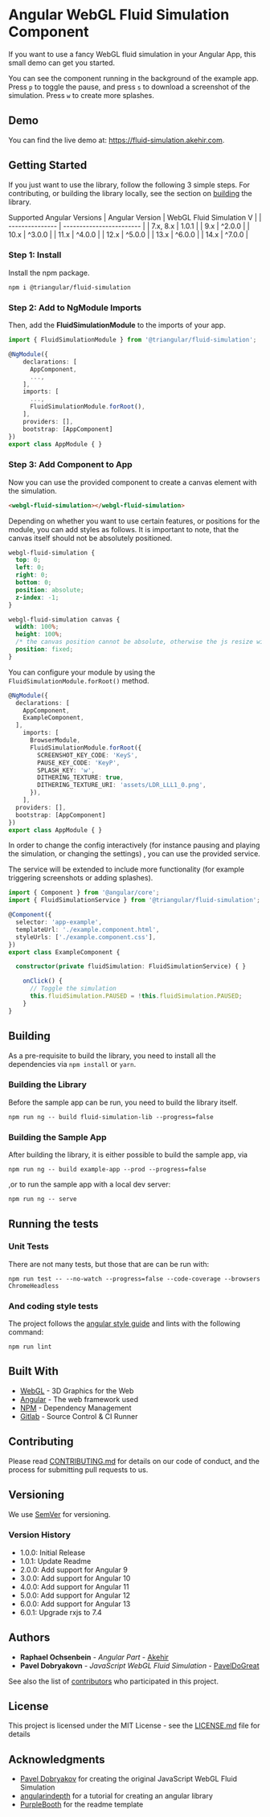 # Angular WebGL Fluid Simulation Component

If you want to use a fancy WebGL fluid simulation in your Angular App, this small demo can get you started. 

You can see the component running in the background of the example app. Press `p` to toggle the pause, and press `s` to download a screenshot of the simulation. Press `w` to create more splashes.

## Demo
You can find the live demo at: https://fluid-simulation.akehir.com.

## Getting Started

If you just want to use the library, follow the following 3 simple steps. For contributing, or building the library locally, see the section on [building](#building) the library.

Supported Angular Versions
| Angular Version | WebGL Fluid Simulation V |
| --------------- | ------------------------ |
|  7.x, 8.x       | 1.0.1                    |
|  9.x            | ^2.0.0                   |
| 10.x            | ^3.0.0                   |
| 11.x            | ^4.0.0                   |
| 12.x            | ^5.0.0                   |
| 13.x            | ^6.0.0                   |
| 14.x            | ^7.0.0                   |

### Step 1: Install

Install the npm package.

```
npm i @triangular/fluid-simulation
```

### Step 2: Add to NgModule Imports

Then, add the __FluidSimulationModule__ to the imports of your app.

```typescript
import { FluidSimulationModule } from '@triangular/fluid-simulation';

@NgModule({
    declarations: [
      AppComponent,
      ...,
    ],
    imports: [
      ...,
      FluidSimulationModule.forRoot(),
    ],
    providers: [],
    bootstrap: [AppComponent]
})
export class AppModule { }
```

### Step 3: Add Component to App
Now you can use the provided component __<webgl-fluid-simulation></webgl-fluid-simulation>__ to create a canvas element with the simulation.
```html
<webgl-fluid-simulation></webgl-fluid-simulation>
```

Depending on whether you want to use certain features, or positions for the module, you can add styles as follows. It is important to note, that the canvas itself should not be absolutely positioned.

```css
webgl-fluid-simulation {
  top: 0;
  left: 0;
  right: 0;
  bottom: 0;
  position: absolute;
  z-index: -1;
}

webgl-fluid-simulation canvas {
  width: 100%;
  height: 100%;
  /* the canvas position cannot be absolute, otherwise the js resize will bug out */
  position: fixed;
}

```

You can configure your module by using the `FluidSimulationModule.forRoot()` method.

```typescript
@NgModule({
  declarations: [
    AppComponent,
    ExampleComponent,
  ],
    imports: [
      BrowserModule,
      FluidSimulationModule.forRoot({
        SCREENSHOT_KEY_CODE: 'KeyS',
        PAUSE_KEY_CODE: 'KeyP',
        SPLASH_KEY: 'w',
        DITHERING_TEXTURE: true,
        DITHERING_TEXTURE_URI: 'assets/LDR_LLL1_0.png',
      }),
    ],
  providers: [],
  bootstrap: [AppComponent]
})
export class AppModule { }
```

In order to change the config interactively (for instance pausing and playing the simulation, or changing the settings) , you can use the provided service.

The service will be extended to include more functionality (for example triggering screenshots or adding splashes).

```typescript
import { Component } from '@angular/core';
import { FluidSimulationService } from '@triangular/fluid-simulation';

@Component({
  selector: 'app-example',
  templateUrl: './example.component.html',
  styleUrls: ['./example.component.css'],
})
export class ExampleComponent {

  constructor(private fluidSimulation: FluidSimulationService) { }

    onClick() {
      // Toggle the simulation
      this.fluidSimulation.PAUSED = !this.fluidSimulation.PAUSED;
    }
}
```

## Building
As a pre-requisite to build the library, you need to install all the dependencies via `npm install` or `yarn`.

### Building the Library
Before the sample app can be run, you need to build the library itself.

```
npm run ng -- build fluid-simulation-lib --progress=false
```

### Building the Sample App
After building the library, it is either possible to build the sample app, via

```
npm run ng -- build example-app --prod --progress=false
```

,or to run the sample app with a local dev server:

```
npm run ng -- serve
```

## Running the tests

### Unit Tests
There are not many tests, but those that are can be run with:

```
npm run test -- --no-watch --progress=false --code-coverage --browsers ChromeHeadless
```

### And coding style tests

The project follows the [angular style guide](https://angular.io/guide/styleguide) and lints with the following command:

```
npm run lint
```

## Built With

* [WebGL](https://www.khronos.org/webgl/) - 3D Graphics for the Web
* [Angular](https://github.com/angular/angular) - The web framework used
* [NPM](https://www.npmjs.com/) - Dependency Management
* [Gitlab](https://git.akehir.com) - Source Control & CI Runner

## Contributing

Please read [CONTRIBUTING.md](CONTRIBUTING.md) for details on our code of conduct, and the process for submitting pull requests to us.

## Versioning

We use [SemVer](http://semver.org/) for versioning. 

### Version History

- 1.0.0: Initial Release
- 1.0.1: Update Readme
- 2.0.0: Add support for Angular 9
- 3.0.0: Add support for Angular 10
- 4.0.0: Add support for Angular 11
- 5.0.0: Add support for Angular 12
- 6.0.0: Add support for Angular 13
- 6.0.1: Upgrade rxjs to 7.4

## Authors

* **Raphael Ochsenbein** - *Angular Part* - [Akehir](https://github.com/akehir)
* **Pavel Dobryakovn** - *JavaScript WebGL Fluid Simulation* - [PavelDoGreat](https://github.com/PavelDoGreat)

See also the list of [contributors](https://github.com/akehir/fluid-simulation/contributors) who participated in this project.

## License

This project is licensed under the MIT License - see the [LICENSE.md](LICENSE.md) file for details

## Acknowledgments

* [Pavel Dobryakov](https://github.com/PavelDoGreat/WebGL-Fluid-Simulation) for creating the original JavaScript WebGL Fluid Simulation
* [angularindepth](https://blog.angularindepth.com/creating-a-library-in-angular-6-87799552e7e5) for a tutorial for creating an angular library
* [PurpleBooth](https://gist.github.com/PurpleBooth/109311bb0361f32d87a2/) for the readme template

